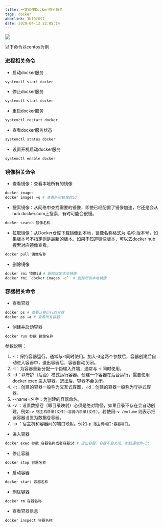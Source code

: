```yaml
---
title: 一文读懂Docker相关命令
tags: docker
abbrlink: 3b19f091
date: 2020-04-13 22:05:14
---
```


![](https://halo-1257208482.image.myqcloud.com/202204051744892.jpeg!webp)

<!--more-->

以下命令以centos为例

### 进程相关命令

- 启动docker服务

```bash
systemctl start docker
```

- 停止docker服务

```bash
systemctl start docker
```

- 重启docker服务

```bash
systemctl restart docker
```

- 查看docker服务状态

```bash
systemctl status docker
```

- 设置开机启动docker服务

```bash
systemctl enable docker
```

### 镜像相关命令

- 查看镜像：查看本地所有的镜像

```bash
docker images
docker images –q # 查看所用镜像的id
```

- 搜索镜像：从网络中查找需要的镜像，即使已经配置了镜像加速，它还是会从hub.docker.com上搜索，有时可能会很慢。

```bash
docker search 镜像名称
```

- 拉取镜像：从Docker仓库下载镜像到本地，镜像名称格式为 名称:版本号，如果版本号不指定则是最新的版本。如果不知道镜像版本，可以去docker hub 搜索对应镜像查看。

```bash
docker pull 镜像名称
```

- 删除镜像

```bash
docker rmi 镜像id # 删除指定本地镜像
docker rmi `docker images -q`  # 删除所有本地镜像
```

### 容器相关命令

- 查看容器

```bash
docker ps # 查看正在运行的容器
docker ps –a # 查看所有容器
```

- 创建并启动容器

```bash
docker run 参数 镜像名称
```

参数说明：

1. -i：保持容器运行。通常与-t同时使用。加入-it这两个参数后，容器创建后自动进入容器中，退出容器后，容器自动关闭。
2. -t：为容器重新分配一个伪输入终端，通常与 -i 同时使用。
3. -d：以守护（后台）模式运行容器。创建一个容器在后台运行，需要使用docker exec 进入容器。退出后，容器不会关闭。
4. -it：创建的容器一般称为交互式容器，-id：创建的容器一般称为守护式容器。
5. --name=名字：为创建的容器命名。
6. -v ：设置数据卷（即目录映射）必须是绝对路径，如果目录不存在会自动创建。例如`-v 宿主机目录(文件):容器内目录(文件)`。若使用`–v /volume` 则表示把该容器设置为数据卷容器。
7. -p ：宿主机和容器间的端口映射。例如`-p 宿主机端口:容器端口`。

- 进入容器

```bash
docker exec 参数 容器名称或者容器id # 退出容器，容器不会关闭，参数通常为-it
```

- 停止容器

```bash
docker stop 容器名称
```

- 启动容器

```bash
docker start 容器名称
```

- 删除容器

```bash
docker rm 容器名称
```

- 查看容器信息

```bash
docker inspect 容器名称
```

